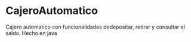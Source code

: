 # CajeroAutomatico
Cajero automatico con funcionalidades dedepositar, retirar y consultar el saldo. 
Hecho en java
